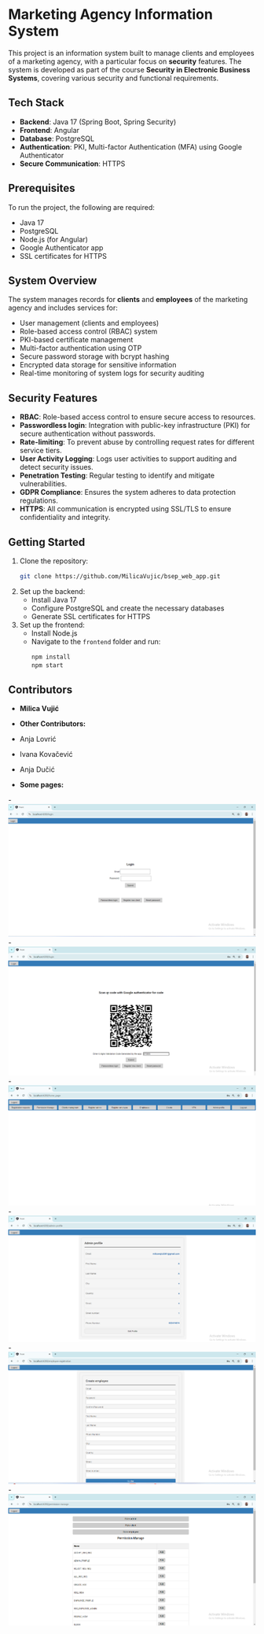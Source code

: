 # Marketing Agency Information System

This project is an information system built to manage clients and employees of a marketing agency, with a particular focus on **security** features. The system is developed as part of the course **Security in Electronic Business Systems**, covering various security and functional requirements.

## Tech Stack
- **Backend**: Java 17 (Spring Boot, Spring Security)
- **Frontend**: Angular
- **Database**: PostgreSQL
- **Authentication**: PKI, Multi-factor Authentication (MFA) using Google Authenticator
- **Secure Communication**: HTTPS

## Prerequisites
To run the project, the following are required:
- Java 17
- PostgreSQL
- Node.js (for Angular)
- Google Authenticator app
- SSL certificates for HTTPS

## System Overview
The system manages records for **clients** and **employees** of the marketing agency and includes services for:
- User management (clients and employees)
- Role-based access control (RBAC) system
- PKI-based certificate management
- Multi-factor authentication using OTP
- Secure password storage with bcrypt hashing
- Encrypted data storage for sensitive information
- Real-time monitoring of system logs for security auditing

## Security Features
- **RBAC**: Role-based access control to ensure secure access to resources.
- **Passwordless login**: Integration with public-key infrastructure (PKI) for secure authentication without passwords.
- **Rate-limiting**: To prevent abuse by controlling request rates for different service tiers.
- **User Activity Logging**: Logs user activities to support auditing and detect security issues.
- **Penetration Testing**: Regular testing to identify and mitigate vulnerabilities.
- **GDPR Compliance**: Ensures the system adheres to data protection regulations.
- **HTTPS**: All communication is encrypted using SSL/TLS to ensure confidentiality and integrity.

## Getting Started
1. Clone the repository:
    ```bash
    git clone https://github.com/MilicaVujic/bsep_web_app.git
    ```
2. Set up the backend:
    - Install Java 17
    - Configure PostgreSQL and create the necessary databases
    - Generate SSL certificates for HTTPS
3. Set up the frontend:
    - Install Node.js
    - Navigate to the `frontend` folder and run:
        ```bash
        npm install
        npm start
        ```

## Contributors
- **Milica Vujić** 

- **Other Contributors:**
- Anja Lovrić
- Ivana Kovačević
- Anja Dučić


- **Some pages:**

-![Login page](./loginpage.png)
-![QR code page](./qrcodepage.png)
-![Home page](./homepage.png)
-![Admin profile page](./adminprofilepage.png)
-![Employee creation page](./createemployeepage.png)
-![Permission managment page](./permission_managment_page.png)




